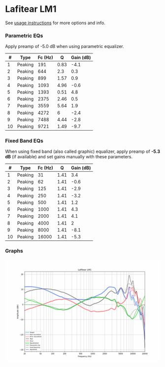 # Lafitear LM1
See [usage instructions](https://github.com/jaakkopasanen/AutoEq#usage) for more options and info.

### Parametric EQs
Apply preamp of -5.0 dB when using parametric equalizer.

|   # | Type    |   Fc (Hz) |    Q |   Gain (dB) |
|-----|---------|-----------|------|-------------|
|   1 | Peaking |       191 | 0.83 |        -4.1 |
|   2 | Peaking |       644 | 2.3  |         0.3 |
|   3 | Peaking |       899 | 1.57 |         0.9 |
|   4 | Peaking |      1093 | 4.96 |        -0.6 |
|   5 | Peaking |      1393 | 0.51 |         4.8 |
|   6 | Peaking |      2375 | 2.46 |         0.5 |
|   7 | Peaking |      3559 | 5.64 |         1.9 |
|   8 | Peaking |      4272 | 6    |        -2.4 |
|   9 | Peaking |      7488 | 4.44 |        -2.8 |
|  10 | Peaking |      9721 | 1.49 |        -9.7 |

### Fixed Band EQs
When using fixed band (also called graphic) equalizer, apply preamp of **-5.3 dB** (if available) and set gains manually with these parameters.

|   # | Type    |   Fc (Hz) |    Q |   Gain (dB) |
|-----|---------|-----------|------|-------------|
|   1 | Peaking |        31 | 1.41 |         3.4 |
|   2 | Peaking |        62 | 1.41 |        -0.6 |
|   3 | Peaking |       125 | 1.41 |        -2.9 |
|   4 | Peaking |       250 | 1.41 |        -3.2 |
|   5 | Peaking |       500 | 1.41 |         1.2 |
|   6 | Peaking |      1000 | 1.41 |         4.3 |
|   7 | Peaking |      2000 | 1.41 |         4.1 |
|   8 | Peaking |      4000 | 1.41 |         2   |
|   9 | Peaking |      8000 | 1.41 |        -8.1 |
|  10 | Peaking |     16000 | 1.41 |        -5.3 |

### Graphs
![](./Lafitear%20LM1.png)
